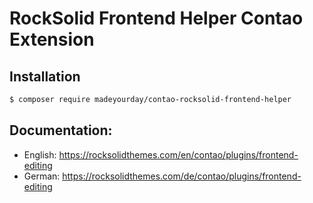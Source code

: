 # RockSolid Frontend Helper Contao Extension

## Installation

```sh
$ composer require madeyourday/contao-rocksolid-frontend-helper
```

## Documentation:

* English: https://rocksolidthemes.com/en/contao/plugins/frontend-editing
* German: https://rocksolidthemes.com/de/contao/plugins/frontend-editing

